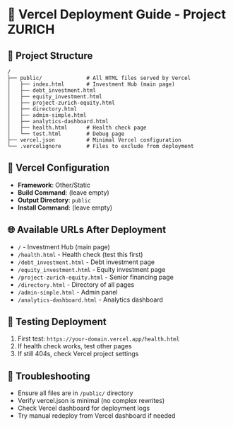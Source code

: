 # 🚀 Vercel Deployment Guide - Project ZURICH

## 📁 Project Structure
```
/
├── public/              # All HTML files served by Vercel
│   ├── index.html       # Investment Hub (main page)
│   ├── debt_investment.html
│   ├── equity_investment.html  
│   ├── project-zurich-equity.html
│   ├── directory.html
│   ├── admin-simple.html
│   ├── analytics-dashboard.html
│   ├── health.html      # Health check page
│   └── test.html        # Debug page
├── vercel.json          # Minimal Vercel configuration
└── .vercelignore        # Files to exclude from deployment
```

## 🔧 Vercel Configuration
- **Framework**: Other/Static
- **Build Command**: (leave empty)
- **Output Directory**: `public`
- **Install Command**: (leave empty)

## 🌐 Available URLs After Deployment
- `/` - Investment Hub (main page)
- `/health.html` - Health check (test this first)
- `/debt_investment.html` - Debt investment page
- `/equity_investment.html` - Equity investment page  
- `/project-zurich-equity.html` - Senior financing page
- `/directory.html` - Directory of all pages
- `/admin-simple.html` - Admin panel
- `/analytics-dashboard.html` - Analytics dashboard

## 🧪 Testing Deployment
1. First test: `https://your-domain.vercel.app/health.html`
2. If health check works, test other pages
3. If still 404s, check Vercel project settings

## 🔄 Troubleshooting
- Ensure all files are in `/public/` directory
- Verify vercel.json is minimal (no complex rewrites)
- Check Vercel dashboard for deployment logs
- Try manual redeploy from Vercel dashboard if needed